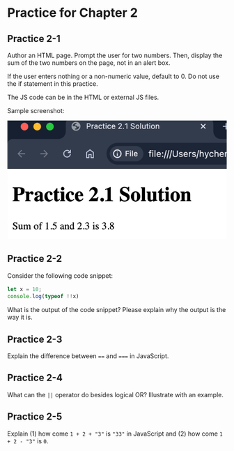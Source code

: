   
# Practice for Chapter 2

## Practice 2-1

Author an HTML page. Prompt the user for two numbers. 
Then, display the sum of the two numbers on the page, not in an alert box.

If the user enters nothing or a non-numeric value, default to 0.
Do not use the if statement in this practice.

The JS code can be in the HTML or external JS files.

Sample screenshot:

![](img/24-07-26-00-24-23.png)

## Practice 2-2

Consider the following code snippet:

```js
let x = 10;
console.log(typeof !!x) 
```

What is the output of the code snippet?
Please explain why the output is the way it is.

## Practice 2-3

Explain the difference between `==` and `===` in JavaScript.

## Practice 2-4

What can the `||` operator do besides logical OR?
Illustrate with an example.

## Practice 2-5

Explain (1) how come `1 + 2 + "3"` is `"33"` in JavaScript and 
(2) how come `1 + 2 - "3"` is `0`.




  

